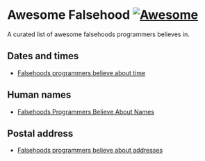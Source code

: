# Awesome Falsehood [![Awesome](https://cdn.rawgit.com/sindresorhus/awesome/d7305f38d29fed78fa85652e3a63e154dd8e8829/media/badge.svg)](https://github.com/sindresorhus/awesome)

A curated list of awesome falsehoods programmers believes in.


## Dates and times

- [Falsehoods programmers believe about time](http://infiniteundo.com/post/25326999628/falsehoods-programmers-believe-about-time)


## Human names

- [Falsehoods Programmers Believe About Names](https://www.kalzumeus.com/2010/06/17/falsehoods-programmers-believe-about-names/)


## Postal address

- [Falsehoods programmers believe about addresses](https://www.mjt.me.uk/posts/falsehoods-programmers-believe-about-addresses/)
